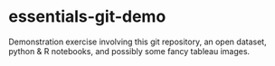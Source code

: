 # essentials-git-demo
Demonstration exercise involving this git repository, an open dataset, python &amp; R notebooks, and possibly some fancy tableau images.
